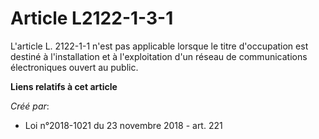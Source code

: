 # Article L2122-1-3-1

L'article L. 2122-1-1 n'est pas applicable lorsque le titre d'occupation est destiné à l'installation et à l'exploitation
d'un réseau de communications électroniques ouvert au public.

**Liens relatifs à cet article**

_Créé par_:

  - Loi n°2018-1021 du 23 novembre 2018 - art. 221
